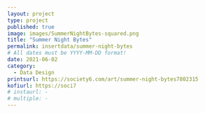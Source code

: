 ```yaml
---
layout: project
type: project
published: true
image: images/SummerNightBytes-squared.png
title: "Summer Night Bytes"
permalink: insertdata/summer-night-bytes
# All dates must be YYYY-MM-DD format!
date: 2021-06-02
category:
  - Data Design
printsurl: https://society6.com/art/summer-night-bytes7802315
kofiurl: https://soci7
# instaurl: -
# multiple: -
---
```

